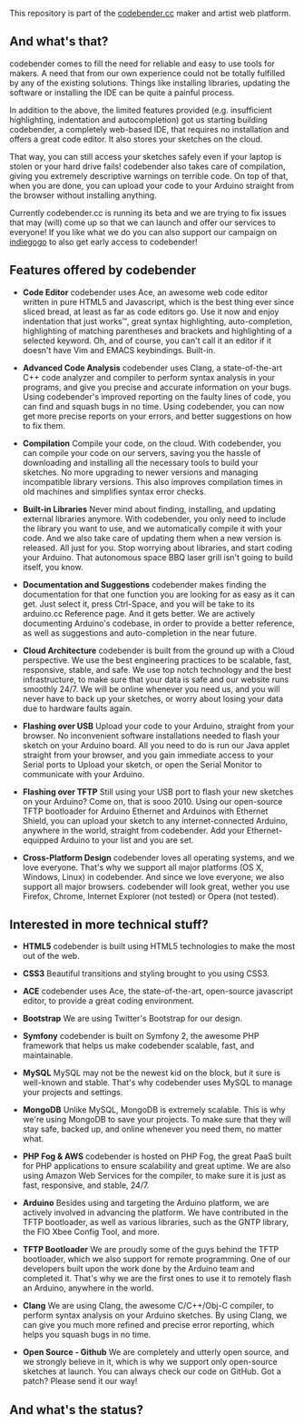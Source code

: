 This repository is part of the [codebender.cc](http://www.codebender.cc) maker and artist web platform.

## And what's that?

codebender comes to fill the need for reliable and easy to use tools for makers. A need that from our own experience could not be totally fulfilled by any of the existing solutions. Things like installing libraries, updating the software or installing the IDE can be quite a painful process.

In addition to the above, the limited features provided (e.g. insufficient highlighting, indentation and autocompletion) got us starting building codebender, a completely web-based IDE, that requires no installation and offers a great code editor. It also stores your sketches on the cloud.

That way, you can still access your sketches safely even if your laptop is stolen or your hard drive fails! codebender also takes care of compilation, giving you extremely descriptive warnings on terrible code. On top of that, when you are done, you can upload your code to your Arduino straight from the browser without installing anything.

Currently codebender.cc is running its beta and we are trying to fix issues that may (will) come up so that we can launch and offer our services to everyone!
If you like what we do you can also support our campaign on [indiegogo](http://www.indiegogo.com/codebender) to also get early access to codebender! 

## Features offered by codebender

* __Code Editor__
codebender uses Ace, an awesome web code editor written in pure HTML5 and Javascript, which is the best thing ever since sliced bread, at least as far as code editors go. Use it now and enjoy indentation that just works™, great syntax highlighting, auto-completion, highlighting of matching parentheses and brackets and highlighting of a selected keyword. Oh, and of course, you can't call it an editor if it doesn't have Vim and EMACS keybindings. Built-in.

* __Advanced Code Analysis__
codebender uses Clang, a state-of-the-art C++ code analyzer and compiler to perform syntax analysis in your programs, and give you precise and accurate information on your bugs. Using codebender's improved reporting on the faulty lines of code, you can find and squash bugs in no time. Using codebender, you can now get more precise reports on your errors, and better suggestions on how to fix them.

* __Compilation__
Compile your code, on the cloud. With codebender, you can compile your code on our servers, saving you the hassle of downloading and installing all the necessary tools to build your sketches. No more upgrading to newer versions and managing incompatible library versions. This also improves compilation times in old machines and simplifies syntax error checks.

* __Built-in Libraries__
Never mind about finding, installing, and updating external libraries anymore. With codebender, you only need to include the library you want to use, and we automatically compile it with your code. And we also take care of updating them when a new version is released. All just for you. Stop worrying about libraries, and start coding your Arduino. That autonomous space BBQ laser grill isn't going to build itself, you know.

* __Documentation and Suggestions__
codebender makes finding the documentation for that one function you are looking for as easy as it can get. Just select it, press Ctrl-Space, and you will be take to its arduino.cc Reference page. And it gets better. We are actively documenting Arduino's codebase, in order to provide a better reference, as well as suggestions and auto-completion in the near future.

* __Cloud Architecture__
codebender is built from the ground up with a Cloud perspective. We use the best engineering practices to be scalable, fast, responsive, stable, and safe. We use top notch technology and the best infrastructure, to make sure that your data is safe and our website runs smoothly 24/7. We will be online whenever you need us, and you will never have to back up your sketches, or worry about losing your data due to hardware faults again.

* __Flashing over USB__
Upload your code to your Arduino, straight from your browser. No inconvenient software installations needed to flash your sketch on your Arduino board. All you need to do is run our Java applet straight from your browser, and you gain immediate access to your Serial ports to Upload your sketch, or open the Serial Monitor to communicate with your Arduino.

* __Flashing over TFTP__
Still using your USB port to flash your new sketches on your Arduino? Come on, that is sooo 2010. Using our open-source TFTP bootloader for Arduino Ethernet and Arduinos with Ethernet Shield, you can upload your sketch to any internet-connected Arduino, anywhere in the world, straight from codebender. Add your Ethernet-equipped Arduino to your list and you are set.

* __Cross-Platform Design__
codebender loves all operating systems, and we love everyone. That's why we support all major platforms (OS X, Windows, Linux) in codebender. And since we love everyone, we also support all major browsers. codebender will look great, wether you use Firefox, Chrome, Internet Explorer (not tested) or Opera (not tested).

## Interested in more technical stuff?

* __HTML5__
codebender is built using HTML5 technologies to make the most out of the web.

* __CSS3__
Beautiful transitions and styling brought to you using CSS3.

* __ACE__
codebender uses Ace, the state-of-the-art, open-source javascript editor, to provide a great coding environment.

* __Bootstrap__
We are using Twitter's Bootstrap for our design.

* __Symfony__
codebender is built on Symfony 2, the awesome PHP framework that helps us make codebender scalable, fast, and maintainable.

* __MySQL__
MySQL may not be the newest kid on the block, but it sure is well-known and stable. That's why codebender uses MySQL to manage your projects and settings.

* __MongoDB__
Unlike MySQL, MongoDB is extremely scalable. This is why we're using MongoDB to save your projects. To make sure that they will stay safe, backed up, and online whenever you need them, no matter what.

* __PHP Fog & AWS__
codebender is hosted on PHP Fog, the great PaaS built for PHP applications to ensure scalability and great uptime. We are also using Amazon Web Services for the compiler, to make sure it is just as fast, responsive, and stable, 24/7.

* __Arduino__
Besides using and targeting the Arduino platform, we are actively involved in advancing the platform. We have contributed in the TFTP bootloader, as well as various libraries, such as the GNTP library, the FIO Xbee Config Tool, and more.

* __TFTP Bootloader__
We are proudly some of the guys behind the TFTP bootloader, which we also support for remote programming. One of our developers built upon the work done by the Arduino team and completed it. That's why we are the first ones to use it to remotely flash an Arduino, anywhere in the world.

* __Clang__
We are using Clang, the awesome C/C++/Obj-C compiler, to perform syntax analysis on your Arduino sketches. By using Clang, we can give you much more refined and precise error reporting, which helps you squash bugs in no time.

* __Open Source - Github__
We are completely and utterly open source, and we strongly believe in it, which is why we support only open-source sketches at launch. You can always check our code on GitHub. Got a patch? Please send it our way!

## And what's the status?
